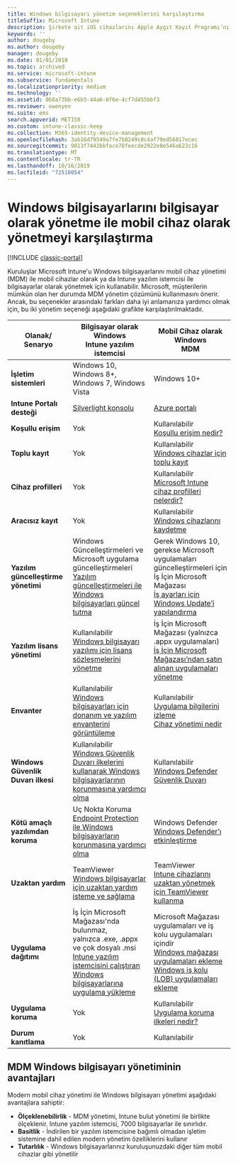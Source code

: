 ```yaml
---
title: Windows bilgisayarı yönetim seçeneklerini karşılaştırma
titleSuffix: Microsoft Intune
description: Şirkete ait iOS cihazlarını Apple Aygıt Kayıt Programı’nı (DEP) veya Apple Configurator’ı kullanarak kaydetme.
keywords: ''
author: dougeby
ms.author: dougeby
manager: dougeby
ms.date: 01/01/2018
ms.topic: archived
ms.service: microsoft-intune
ms.subservice: fundamentals
ms.localizationpriority: medium
ms.technology: ''
ms.assetid: 068a73bb-e6b3-44a6-8f6e-4cf7d455bbf3
ms.reviewer: owenyen
ms.suite: ems
search.appverid: MET150
ms.custom: intune-classic-keep
ms.collection: M365-identity-device-management
ms.openlocfilehash: 3ab16d79549a7fe7b0249c0c4af79ed56817ecec
ms.sourcegitcommit: 9013f7442bbface78feecde2922e8e546a622c16
ms.translationtype: MT
ms.contentlocale: tr-TR
ms.lasthandoff: 10/16/2019
ms.locfileid: "72510054"
---
```

# <a name="compare-managing-windows-pcs-as-computers-or-mobile-devices"></a>Windows bilgisayarlarını bilgisayar olarak yönetme ile mobil cihaz olarak yönetmeyi karşılaştırma

[!INCLUDE [classic-portal](../includes/classic-portal.md)]

Kuruluşlar Microsoft Intune'u Windows bilgisayarlarını mobil cihaz yönetimi (MDM) ile mobil cihazlar olarak ya da Intune yazılım istemcisi ile bilgisayarlar olarak yönetmek için kullanabilir.  Microsoft, müşterilerin mümkün olan her durumda MDM yönetim çözümünü kullanmasını önerir. Ancak, bu seçenekler arasındaki farkları daha iyi anlamanıza yardımcı olmak için, bu iki yönetim seçeneği aşağıdaki grafikte karşılaştırılmaktadır.

|**Olanak/ Senaryo** |**Bilgisayar olarak Windows**<br>Intune yazılım istemcisi | **Mobil Cihaz olarak Windows**<br>MDM |
|--------------|-------------------------------|-------------------------------|
|**İşletim sistemleri** |Windows 10, Windows 8+, Windows 7, Windows Vista | Windows 10+ |
|**Intune Portalı desteği** |[Silverlight konsolu](https://manage.microsoft.com)|[Azure portalı](https://portal.azure.com) |
|**Koşullu erişim**|Yok|Kullanılabilir <br>[Koşullu erişim nedir?](../protect/conditional-access.md)|
|**Toplu kayıt**|Yok|Kullanılabilir <br>[Windows cihazlar için toplu kayıt](../enrollment/windows-bulk-enroll.md)|
|**Cihaz profilleri**|Yok|Kullanılabilir <br>[Microsoft Intune cihaz profilleri nelerdir?](../configuration/device-profiles.md)|
|**Aracısız kayıt**|Yok |Kullanılabilir<br>[Windows cihazlarını kaydetme](../enrollment/windows-enroll.md)|
|**Yazılım güncelleştirme yönetimi**| Windows Güncelleştirmeleri ve Microsoft uygulama güncelleştirmeleri<br>[Yazılım güncelleştirmeleri ile Windows bilgisayarları güncel tutma](../keep-windows-pcs-up-to-date-with-software-updates-in-microsoft-intune.md)|Gerek Windows 10, gerekse Microsoft uygulamaları güncelleştirmeleri için İş İçin Microsoft Mağazası<br> [İş ayarları için Windows Update’i yapılandırma](../protect/windows-update-for-business-configure.md) |
|**Yazılım lisans yönetimi**|Kullanılabilir <br>[Windows bilgisayarı yazılımı için lisans sözleşmelerini yönetme](../manage-license-agreements-for-windows-pc-software-in-microsoft-intune.md)|İş İçin Microsoft Mağazası (yalnızca .appx uygulamaları)<br>[İş İçin Microsoft Mağazası’ndan satın alınan uygulamaları yönetme](../apps/windows-store-for-business.md)|
|**Envanter**|Kullanılabilir <br>[Windows bilgisayarları için donanım ve yazılım envanterini görüntüleme](view-hardware-and-software-inventory-for-windows-pcs-in-microsoft-intune.md)|Kullanılabilir <br>[Uygulama bilgilerini izleme](../apps/apps-monitor.md)<br>[Cihaz yönetimi nedir](../remote-actions/device-management.md)|
|**Windows Güvenlik Duvarı ilkesi**|Kullanılabilir <br>[Windows Güvenlik Duvarı ilkelerini kullanarak Windows bilgisayarlarının korunmasına yardımcı olma](../help-protect-windows-pcs-using-windows-firewall-policies-in-microsoft-intune.md) |Kullanılabilir <br>[Windows Defender Güvenlik Duvarı](../protect/endpoint-protection-windows-10.md#windows-defender-firewall)|
|**Kötü amaçlı yazılımdan koruma**|Uç Nokta Koruma<br>[Endpoint Protection ile Windows bilgisayarların korunmasına yardımcı olma](../help-secure-windows-pcs-with-endpoint-protection-for-microsoft-intune.md)|Windows Defender<br>[Windows Defender’ı etkinleştirme](../protect/advanced-threat-protection.md)|
|**Uzaktan yardım** |TeamViewer<br>[Windows bilgisayarlar için uzaktan yardım isteme ve sağlama](request-and-provide-remote-assistance-for-windows-pcs-in-microsoft-intune.md)|TeamViewer<br> [Intune cihazlarını uzaktan yönetmek için TeamViewer kullanma](../remote-actions/teamviewer-support.md) |
|**Uygulama dağıtımı** | İş İçin Microsoft Mağazası'nda bulunmaz,<br>yalnızca .exe, .appx ve çok dosyalı .msi<br>[Intune yazılım istemcisini çalıştıran Windows bilgisayarlarına uygulama yükleme](add-apps-for-windows-pcs-in-microsoft-intune.md)|Microsoft Mağazası uygulamaları ve iş kolu uygulamaları içindir<br>[Windows mağazası uygulamaları ekleme](../apps/store-apps-windows.md)<br>[Windows iş kolu (LOB) uygulamaları ekleme](../apps/lob-apps-windows.md)|
|**Uygulama koruma**|Yok|Kullanılabilir <br>[Uygulama koruma ilkeleri nedir?](../apps/app-protection-policy.md)|
|**Durum kanıtlama**|Yok|Kullanılabilir|


## <a name="advantages-of-mdm-windows-pc-management"></a>MDM Windows bilgisayarı yönetiminin avantajları
Modern mobil cihaz yönetimi ile Windows bilgisayarı yönetimi aşağıdaki avantajlara sahiptir:
- **Ölçeklenebilirlik** - MDM yönetimi, Intune bulut yönetimi ile birlikte ölçeklenir. Intune yazılım istemcisi, 7000 bilgisayarlar ile sınırlıdır.
- **Basitlik** - İndirilen bir yazılım istemcisine bağımlı olmadan işletim sistemine dahil edilen modern yönetim özelliklerini kullanır
- **Tutarlılık** - Windows bilgisayarlarınız kuruluşunuzdaki diğer tüm mobil cihazlar gibi yönetilir
<!-- - **Cloud optimization** - -->
